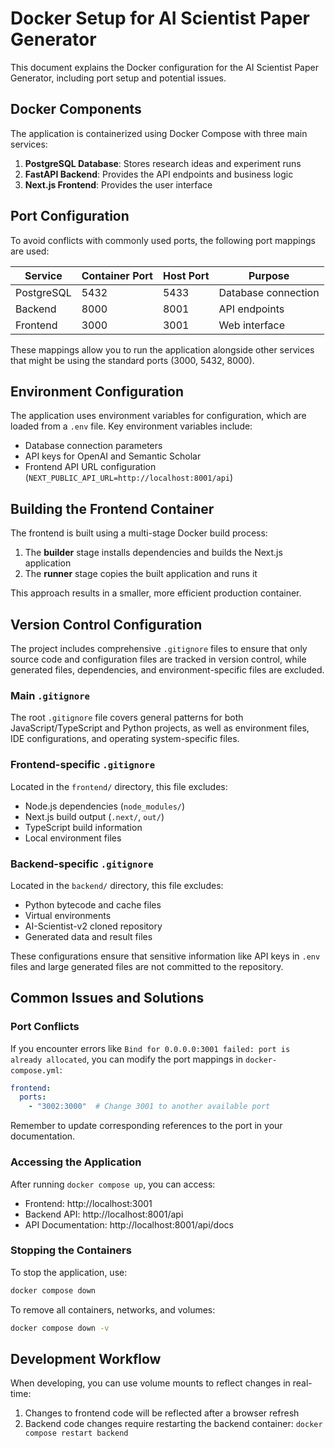 # Docker Setup for AI Scientist Paper Generator

This document explains the Docker configuration for the AI Scientist Paper Generator, including port setup and potential issues.

## Docker Components

The application is containerized using Docker Compose with three main services:

1. **PostgreSQL Database**: Stores research ideas and experiment runs
2. **FastAPI Backend**: Provides the API endpoints and business logic
3. **Next.js Frontend**: Provides the user interface

## Port Configuration

To avoid conflicts with commonly used ports, the following port mappings are used:

| Service   | Container Port | Host Port | Purpose                   |
|-----------|----------------|-----------|---------------------------|
| PostgreSQL| 5432           | 5433      | Database connection       |
| Backend   | 8000           | 8001      | API endpoints             |
| Frontend  | 3000           | 3001      | Web interface             |

These mappings allow you to run the application alongside other services that might be using the standard ports (3000, 5432, 8000).

## Environment Configuration

The application uses environment variables for configuration, which are loaded from a `.env` file. Key environment variables include:

- Database connection parameters
- API keys for OpenAI and Semantic Scholar
- Frontend API URL configuration (`NEXT_PUBLIC_API_URL=http://localhost:8001/api`)

## Building the Frontend Container

The frontend is built using a multi-stage Docker build process:

1. The **builder** stage installs dependencies and builds the Next.js application
2. The **runner** stage copies the built application and runs it

This approach results in a smaller, more efficient production container.

## Version Control Configuration

The project includes comprehensive `.gitignore` files to ensure that only source code and configuration files are tracked in version control, while generated files, dependencies, and environment-specific files are excluded.

### Main `.gitignore`

The root `.gitignore` file covers general patterns for both JavaScript/TypeScript and Python projects, as well as environment files, IDE configurations, and operating system-specific files.

### Frontend-specific `.gitignore`

Located in the `frontend/` directory, this file excludes:
- Node.js dependencies (`node_modules/`)
- Next.js build output (`.next/`, `out/`)
- TypeScript build information
- Local environment files

### Backend-specific `.gitignore`

Located in the `backend/` directory, this file excludes:
- Python bytecode and cache files
- Virtual environments
- AI-Scientist-v2 cloned repository
- Generated data and result files

These configurations ensure that sensitive information like API keys in `.env` files and large generated files are not committed to the repository.

## Common Issues and Solutions

### Port Conflicts

If you encounter errors like `Bind for 0.0.0.0:3001 failed: port is already allocated`, you can modify the port mappings in `docker-compose.yml`:

```yaml
frontend:
  ports:
    - "3002:3000"  # Change 3001 to another available port
```

Remember to update corresponding references to the port in your documentation.

### Accessing the Application

After running `docker compose up`, you can access:

- Frontend: http://localhost:3001
- Backend API: http://localhost:8001/api
- API Documentation: http://localhost:8001/api/docs

### Stopping the Containers

To stop the application, use:

```bash
docker compose down
```

To remove all containers, networks, and volumes:

```bash
docker compose down -v
```

## Development Workflow

When developing, you can use volume mounts to reflect changes in real-time:

1. Changes to frontend code will be reflected after a browser refresh
2. Backend code changes require restarting the backend container: `docker compose restart backend` 